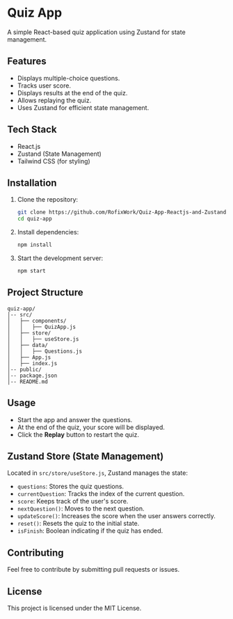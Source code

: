 # Quiz App

A simple React-based quiz application using Zustand for state management.

## Features
- Displays multiple-choice questions.
- Tracks user score.
- Displays results at the end of the quiz.
- Allows replaying the quiz.
- Uses Zustand for efficient state management.

## Tech Stack
- React.js
- Zustand (State Management)
- Tailwind CSS (for styling)

## Installation

1. Clone the repository:
   ```bash
   git clone https://github.com/RofixWork/Quiz-App-Reactjs-and-Zustand-.git
   cd quiz-app
   ```

2. Install dependencies:
   ```bash
   npm install
   ```

3. Start the development server:
   ```bash
   npm start
   ```

## Project Structure
```
quiz-app/
│-- src/
│   ├── components/
│   │   ├── QuizApp.js
│   ├── store/
│   │   ├── useStore.js
│   ├── data/
│   │   ├── Questions.js
│   ├── App.js
│   ├── index.js
│-- public/
│-- package.json
│-- README.md
```

## Usage
- Start the app and answer the questions.
- At the end of the quiz, your score will be displayed.
- Click the **Replay** button to restart the quiz.

## Zustand Store (State Management)
Located in `src/store/useStore.js`, Zustand manages the state:
- `questions`: Stores the quiz questions.
- `currentQuestion`: Tracks the index of the current question.
- `score`: Keeps track of the user's score.
- `nextQuestion()`: Moves to the next question.
- `updateScore()`: Increases the score when the user answers correctly.
- `reset()`: Resets the quiz to the initial state.
- `isFinish`: Boolean indicating if the quiz has ended.

## Contributing
Feel free to contribute by submitting pull requests or issues.

## License
This project is licensed under the MIT License.

